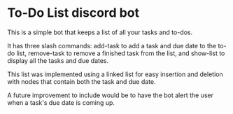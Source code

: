 # To-Do List discord bot
This is a simple bot that keeps a list of all your tasks and to-dos.

It has three slash commands: add-task to add a task and due date to the to-do list, remove-task to remove a finished task from the list, and show-list to display all the tasks and due dates.

This list was implemented using a linked list for easy insertion and deletion with nodes that contain both the task and due date.

A future improvement to include would be to have the bot alert the user when a task's due date is coming up.